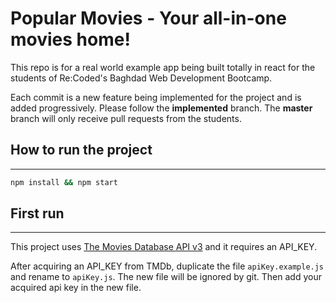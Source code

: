 # Popular Movies - Your all-in-one movies home!

This repo is for a real world example app being built totally in react for the students of Re:Coded's Baghdad Web Development Bootcamp.

Each commit is a new feature being implemented for the project and is added progressively. Please follow the **implemented** branch. The **master** branch will only receive pull requests from the students.




## How to run the project
---
```bash
npm install && npm start
```

## First run
---
This project uses [The Movies Database API v3](https://developers.themoviedb.org/3) and it requires an API_KEY.

After acquiring an API_KEY from TMDb, duplicate the file `apiKey.example.js` and rename to `apiKey.js`. The new file will be ignored by git. Then add your acquired api key in the new file.

